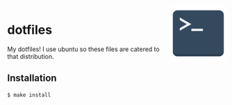 <img align="right" width="128" height="128" src="logo.png">
<h1>dotfiles</h1>

My dotfiles! I use ubuntu so these files are catered to that distribution.

## Installation

```console
$ make install
```
